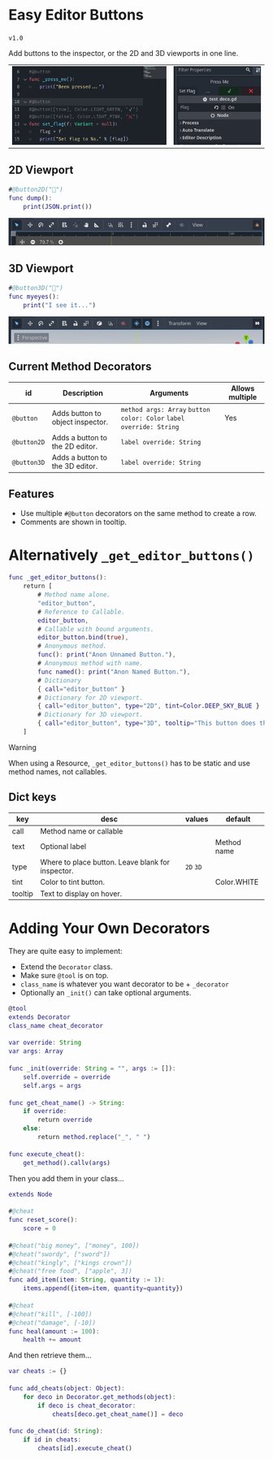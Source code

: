 # Easy Editor Buttons
`v1.0`

Add buttons to the inspector, or the 2D and 3D viewports in one line.

| | |
|-|-|
|![](./README/preview1.png)|![](./README/preview2.png)|

## 2D Viewport
```gd
#@button2D("💩")
func dump():
	print(JSON.print())
```
![](./README/preview2D.png)

## 3D Viewport
```gd
#@button3D("👀")
func myeyes():
	print("I see it...")
```
![](./README/preview3D.png)

## Current Method Decorators
|id|Description|Arguments|Allows multiple|
|--|-----------|---------|---------------|
|`@button`| Adds button to object inspector.| `method args: Array` `button color: Color` `label override: String`|Yes|
|`@button2D`| Adds a button to the 2D editor.| `label override: String` | |
|`@button3D`| Adds a button to the 3D editor.| `label override: String` | |

## Features
- Use multiple `#@button` decorators on the same method to create a row.
- Comments are shown in tooltip.

# Alternatively `_get_editor_buttons()`

```gd
func _get_editor_buttons():
	return [
		# Method name alone.
		"editor_button",
		# Reference to Callable.
		editor_button,
		# Callable with bound arguments.
		editor_button.bind(true),
		# Anonymous method.
		func(): print("Anon Unnamed Button."),
		# Anonymous method with name.
		func named(): print("Anon Named Button."),
		# Dictionary
		{ call="editor_button" }
		# Dictionary for 2D viewport.
		{ call="editor_button", type="2D", tint=Color.DEEP_SKY_BLUE }
		# Dictionary for 3D viewport.
		{ call="editor_button", type="3D", tooltip="This button does things." }
	]
```

> [!WARNING]
> When using a Resource, `_get_editor_buttons()` has to be static and use method names, not callables.

## Dict keys

|key|desc|values|default|
|---|----|------|-------|
|call|Method name or callable|||
|text|Optional label||Method name|
|type|Where to place button. Leave blank for inspector.|`2D` `3D`||
|tint|Color to tint button.||Color.WHITE|
|tooltip|Text to display on hover.|||

# Adding Your Own Decorators

They are quite easy to implement:

- Extend the `Decorator` class.
- Make sure `@tool` is on top.
- `class_name` is whatever you want decorator to be + `_decorator`
- Optionally an `_init()` can take optional arguments.

```gd
@tool
extends Decorator
class_name cheat_decorator

var override: String
var args: Array

func _init(override: String = "", args := []):
	self.override = override
	self.args = args

func get_cheat_name() -> String:
	if override:
		return override
	else:
		return method.replace("_", " ")

func execute_cheat():
	get_method().callv(args)
```

Then you add them in your class...

```gd
extends Node

#@cheat
func reset_score():
	score = 0

#@cheat("big money", ["money", 100])
#@cheat("swordy", ["sword"])
#@cheat("kingly", ["kings crown"])
#@cheat("free food", ["apple", 3])
func add_item(item: String, quantity := 1):
	items.append({item=item, quantity=quantity})

#@cheat
#@cheat("kill", [-100])
#@cheat("damage", [-10])
func heal(amount := 100):
	health += amount
```

And then retrieve them...

```gd
var cheats := {}

func add_cheats(object: Object):
	for deco in Decorator.get_methods(object):
		if deco is cheat_decorator:
			cheats[deco.get_cheat_name()] = deco

func do_cheat(id: String):
	if id in cheats:
		cheats[id].execute_cheat()
```
